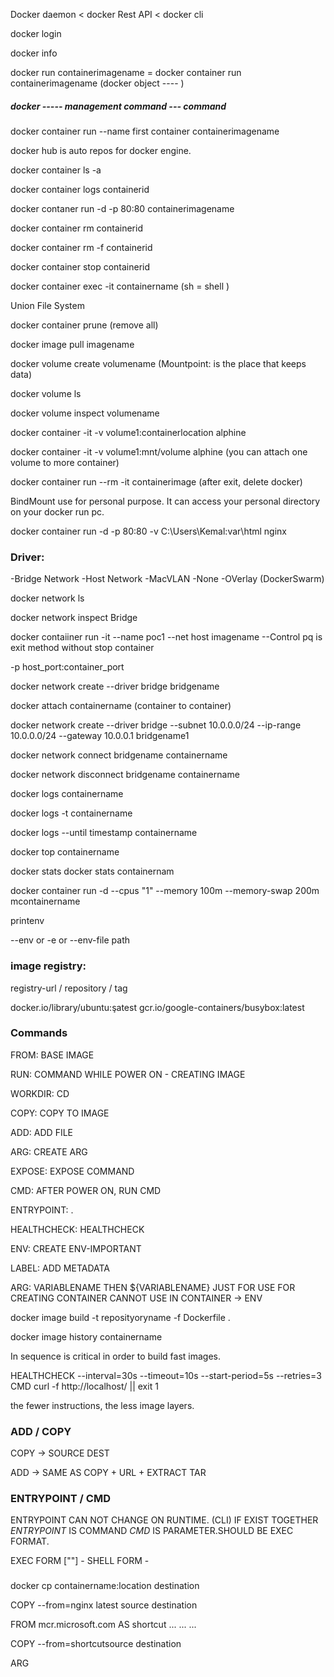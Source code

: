 Docker daemon < docker Rest API < docker cli

docker login

docker info

docker run containerimagename = docker container run containerimagename (docker object ---- )

##### docker ----- management command --- command

docker container run --name first container containerimagename 

docker hub is auto repos for docker engine.

docker container ls -a

docker container logs containerid

docker contaner run -d -p 80:80 containerimagename

docker container rm containerid

docker container rm -f containerid

docker container stop containerid

docker container exec -it containername   (sh = shell )

Union File System

docker container prune (remove all)

docker image pull imagename

docker volume create volumename (Mountpoint: is the place that keeps data)

docker volume ls

docker volume inspect volumename

docker container -it -v volume1:containerlocation alphine 

docker container -it -v volume1:mnt/volume alphine (you can attach one volume to more container)

docker container run --rm -it containerimage (after exit, delete docker)

BindMount use for personal purpose. It can access your personal directory on your docker run pc.

docker container run -d -p 80:80 -v C:\Users\Kemal:var\html nginx

### Driver:

-Bridge Network
-Host Network
-MacVLAN
-None
-OVerlay (DockerSwarm)

docker network ls

docker network inspect Bridge

docker contaiiner run -it --name poc1 --net host imagename
--Control pq is exit method without stop container

-p host_port:container_port

docker network create --driver bridge bridgename

docker attach containername (container to container)

docker network create --driver bridge --subnet 10.0.0.0/24 --ip-range 10.0.0.0/24 --gateway 10.0.0.1 bridgename1

docker network connect bridgename containername

docker network disconnect bridgename containername

docker logs containername

docker logs -t containername

docker logs --until timestamp containername

docker top containername

docker stats
docker stats containernam

docker container run -d --cpus "1" --memory 100m --memory-swap 200m mcontainername

printenv

--env or -e or --env-file path

### image registry:

registry-url / repository / tag

docker.io/library/ubuntu:şatest
gcr.io/google-containers/busybox:latest

### Commands

FROM: BASE IMAGE

RUN: COMMAND WHILE POWER ON - CREATING IMAGE 

WORKDIR: CD

COPY: COPY TO IMAGE

ADD: ADD FILE

ARG: CREATE ARG

EXPOSE: EXPOSE COMMAND

CMD: AFTER POWER ON, RUN CMD

ENTRYPOINT: .

HEALTHCHECK: HEALTHCHECK

ENV: CREATE ENV-IMPORTANT

LABEL: ADD METADATA

ARG: VARIABLENAME THEN  ${VARIABLENAME} JUST FOR USE FOR CREATING CONTAINER CANNOT USE IN CONTAINER -> ENV

docker image build -t reposityoryname -f Dockerfile .

docker image history containername

In sequence is critical in order to build fast images.

HEALTHCHECK --interval=30s --timeout=10s --start-period=5s --retries=3 CMD curl -f http://localhost/ || exit 1

the fewer instructions, the less image layers.

### ADD / COPY

COPY -> SOURCE DEST

ADD -> SAME AS COPY + URL + EXTRACT TAR

### ENTRYPOINT / CMD

ENTRYPOINT CAN NOT CHANGE ON RUNTIME. (CLI)
IF EXIST TOGETHER *ENTRYPOINT* IS COMMAND *CMD* IS PARAMETER.SHOULD BE EXEC FORMAT.

EXEC FORM [""] - SHELL FORM -

### 

docker cp containername:location destination

COPY --from=nginx latest source destination

FROM mcr.microsoft.com AS shortcut
...
...
...

COPY --from=shortcutsource destination

ARG 
